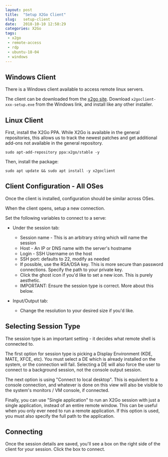 ```yaml
---
layout: post
title:  "Setup X2Go Client"
slug:   setup-client
date:   2018-10-10 12:58:29
categories: X2Go
tags: 
 - x2go
 - remote-access
 - rdp
 - ubuntu-18-04
 - windows
---
```


## Windows Client

There is a Windows client available to access remote linux servers.

The client can be downloaded from the [x2go site](https://wiki.x2go.org/doku.php/doc:installation:x2goclient).
Download `x2goclient-xxx-setup.exe` from the Windows link, and install like any other installer.

## Linux Client

First, install the X2Go PPA. While X2Go is available in the general repositories, this allows us to track the
newest patches and get additional add-ons not available in the general repository.

```
sudo apt-add-repository ppa:x2go/stable -y
```

Then, install the package:

```
sudo apt update && sudo apt install -y x2goclient
```

## Client Configuration - All OSes

Once the client is installed, configuration should be similar across OSes.

When the client opens, setup a new connection.

Set the following variables to connect to a serve:

 * Under the session tab:
   * Session name - This is an arbitrary string which will name the session
   * Host - An IP or DNS name with the server's hostname
   * Login - SSH Username on the host
   * SSH port: defaults to 22, modify as needed
   * If possible, use the RSA/DSA key. This is more secure than password connections. Specify the path
     to your private key.
   * Click the ghost icon if you'd like to set a new icon. This is purely aesthetic.
   * IMPORTANT: Ensure the session type is correct. More about this below.

 * Input/Output tab: 
   * Change the resolution to your desired size if you'd like.
	

## Selecting Session Type

The session type is an important setting - it decides what remote shell is connected to.

The first option for session type is picking a Display Environment (KDE, MATE, XFCE, etc). You must select
a DE which is already installed on the system, or the connection will fail. Selecting a DE will also force 
the user to connect to a background session, not the console output session.

The next option is using "Connect to local desktop". This is equivilent to a console connection, and
whatever is done on this view will also be visible to the system's monitors / VM console, if connected.

Finally, you can use "Single application" to run an X2Go session with just a single application, instead
of an entire remote window. This can be useful when you only ever need to run a remote application. If
this option is used, you must also specify the full path to the application.

## Connecting

Once the session details are saved, you'll see a box on the right side of the client for your session.
Click the box to connect.
